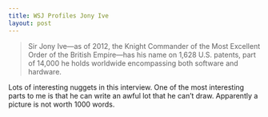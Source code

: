 ```yaml
---
title: WSJ Profiles Jony Ive
layout: post
---
```

> Sir Jony Ive—as of 2012, the Knight Commander of the Most Excellent Order of the British Empire—has his name on 1,628 U.S. patents, part of 14,000 he holds worldwide encompassing both software and hardware.

Lots of interesting nuggets in this interview. One of the most interesting parts to me is that he can write an awful lot that he can’t draw. Apparently a picture is not worth 1000 words.